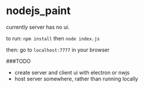 # nodejs_paint
currently server has no ui.

to run:
`npm install` then `node index.js`

then:
  go to `localhost:7777` in your browser

###TODO
- create server and client ui with electron or nwjs
- host server somewhere, rather than running locally
